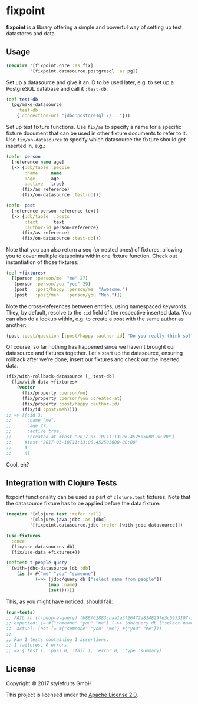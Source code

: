 # fixpoint

__fixpoint__ is a library offering a simple and powerful way of setting up
test datastores and data.

## Usage

```clojure
(require '[fixpoint.core :as fix]
         '[fixpoint.datasource.postgresql :as pg])
```

Set up a datasource and give it an ID to be used later, e.g. to set up a
PostgreSQL database and call it `:test-db`:


```clojure
(def test-db
  (pg/make-datasource
    :test-db
    {:connection-uri "jdbc:postgresql://..."}))
```

Set up test fixture functions. Use `fix/as` to specify a name for a specific
fixture document that can be used in other fixture documents to refer to it.
Use `fix/on-datasource` to specify which datasource the fixture should
get inserted in, e.g.:

```clojure
(defn- person
  [reference name age]
  (-> {:db/table :people
       :name     name
       :age      age
       :active   true}
      (fix/as reference)
      (fix/on-datasource :test-db)))

(defn- post
  [reference person-reference text]
  (-> {:db/table  :posts
       :text      text
       :author-id person-reference}
      (fix/as reference)
      (fix/on-datasource :test-db)))
```

Note that you can also return a seq (or nested ones) of fixtures, allowing
you to cover multiple datapoints within one fixture function. Check out
instantiation of those fixtures:

```clojure
(def +fixtures+
  [(person :person/me  "me" 27)
   (person :person/you "you" 29)
   (post   :post/happy :person/me  "Awesome.")
   (post   :post/meh   :person/you "Meh.")])
```

Note the cross-references between entities, using namespaced keywords. They,
by default, resolve to the `:id` field of the respective inserted data. You can
also do a lookup within, e.g. to create a post with the same author as another:

```clojure
(post :post/question [:post/happy :author-id] "Do you really think so?")
```

Of course, so far nothing has happened since we haven't brought our datasource
and fixtures together. Let's start up the datasource, ensuring rollback after
we're done, insert our fixtures and check out the inserted data.

```clojure
(fix/with-rollback-datasource [_ test-db]
  (fix/with-data +fixtures+
    (vector
      (fix/property :person/me)
      (fix/property :person/you :created-at)
      (fix/property :post/happy :author-id)
      (fix/id :post/meh))))
;; => [{:id 3,
;;      :name "me",
;;      :age 27,
;;      :active true,
;;      :created-at #inst "2017-03-10T11:13:06.452505000-00:00"},
;;     #inst "2017-03-10T11:13:06.452505000-00:00"
;;     3
;;     4]
```

Cool, eh?

## Integration with Clojure Tests

fixpoint functionality can be used as part of `clojure.test` fixtures. Note that
the datasource fixture has to be applied before the data fixture:

```clojure
(require '[clojure.test :refer :all]
         '[clojure.java.jdbc :as jdbc]
         '[fixpoint.datasource.jdbc :refer [with-jdbc-datasource]])

(use-fixtures
  :once
  (fix/use-datasources db)
  (fix/use-data +fixtures+))

(deftest t-people-query
  (with-jdbc-datasource [db :db]
    (is (= #{"me" "you" "someone"}
           (->> (jdbc/query db ["select name from people"])
                (map :name)
                (set))))))
```

This, as you might have noticed, should fail:

```clojure
(run-tests)
;; FAIL in (t-people-query) (b88f62883cbaa1a3f26472a814829fe3c5933107-init.clj:3)
;; expected: (= #{"someone" "you" "me"} (->> (db/query db ["select name from people"]) (map :name) (set)))
;;  actual: (not (= #{"someone" "you" "me"} #{"you" "me"}))
;;
;; Ran 1 tests containing 1 assertions.
;; 1 failures, 0 errors.
;; => {:test 1, :pass 0, :fail 1, :error 0, :type :summary}
```

## License

Copyright &copy; 2017 stylefruits GmbH

This project is licensed under the [Apache License 2.0][license].

[license]: http://www.apache.org/licenses/LICENSE-2.0.html
